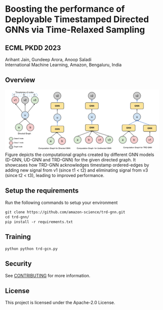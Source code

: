 # Boosting the performance of Deployable Timestamped Directed GNNs via Time-Relaxed Sampling

## ECML PKDD 2023

Arihant Jain, Gundeep Arora, Anoop Saladi\
International Machine Learning, Amazon, Bengaluru, India

## Overview

![Alt Text](images/time-relax.jpg)
Figure depicts the computational graphs created by different GNN models (D-GNN, UD-GNN and TRD-GNN) for the given directed graph. It showcases how TRD-GNN acknowledges timestamp ordered-edges by adding new signal from v1 (since t1 $<$ t2) and eliminating signal from v3 (since t2 $<$ t3), leading to improved performance.

## Setup the requirements
Run the following commands to setup your environment
```
git clone https://github.com/amazon-science/trd-gnn.git
cd trd-gnn/
pip install -r requirements.txt
```

## Training
```
python python trd-gcn.py
```

## Security

See [CONTRIBUTING](CONTRIBUTING.md#security-issue-notifications) for more information.

## License

This project is licensed under the Apache-2.0 License.